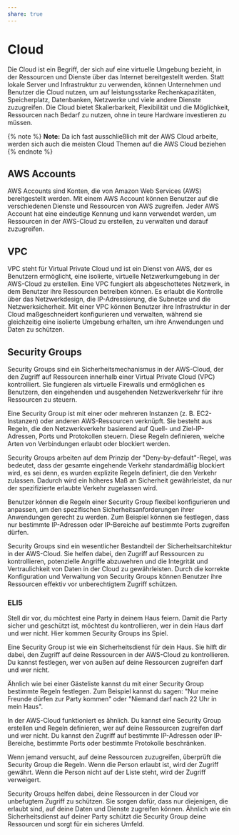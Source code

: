 ```yaml
---
share: true  
--- 
```

# Cloud
Die Cloud ist ein Begriff, der sich auf eine virtuelle Umgebung bezieht, in der Ressourcen und Dienste über das Internet bereitgestellt werden. Statt lokale Server und Infrastruktur zu verwenden, können Unternehmen und Benutzer die Cloud nutzen, um auf leistungsstarke Rechenkapazitäten, Speicherplatz, Datenbanken, Netzwerke und viele andere Dienste zuzugreifen. Die Cloud bietet Skalierbarkeit, Flexibilität und die Möglichkeit, Ressourcen nach Bedarf zu nutzen, ohne in teure Hardware investieren zu müssen.

{% note %}
**Note:** Da ich fast ausschließlich mit der AWS Cloud arbeite, werden sich auch die meisten Cloud Themen auf die AWS Cloud beziehen
{% endnote %}


## AWS Accounts
AWS Accounts sind Konten, die von Amazon Web Services (AWS) bereitgestellt werden. Mit einem AWS Account können Benutzer auf die verschiedenen Dienste und Ressourcen von AWS zugreifen. Jeder AWS Account hat eine eindeutige Kennung und kann verwendet werden, um Ressourcen in der AWS-Cloud zu erstellen, zu verwalten und darauf zuzugreifen.


## VPC
VPC steht für Virtual Private Cloud und ist ein Dienst von AWS, der es Benutzern ermöglicht, eine isolierte, virtuelle Netzwerkumgebung in der AWS-Cloud zu erstellen. Eine VPC fungiert als abgeschottetes Netzwerk, in dem Benutzer ihre Ressourcen betreiben können. Es erlaubt die Kontrolle über das Netzwerkdesign, die IP-Adressierung, die Subnetze und die Netzwerksicherheit. Mit einer VPC können Benutzer ihre Infrastruktur in der Cloud maßgeschneidert konfigurieren und verwalten, während sie gleichzeitig eine isolierte Umgebung erhalten, um ihre Anwendungen und Daten zu schützen.


## Security Groups
Security Groups sind ein Sicherheitsmechanismus in der AWS-Cloud, der den Zugriff auf Ressourcen innerhalb einer Virtual Private Cloud (VPC) kontrolliert. Sie fungieren als virtuelle Firewalls und ermöglichen es Benutzern, den eingehenden und ausgehenden Netzwerkverkehr für ihre Ressourcen zu steuern.

Eine Security Group ist mit einer oder mehreren Instanzen (z. B. EC2-Instanzen) oder anderen AWS-Ressourcen verknüpft. Sie besteht aus Regeln, die den Netzwerkverkehr basierend auf Quell- und Ziel-IP-Adressen, Ports und Protokollen steuern. Diese Regeln definieren, welche Arten von Verbindungen erlaubt oder blockiert werden.

Security Groups arbeiten auf dem Prinzip der "Deny-by-default"-Regel, was bedeutet, dass der gesamte eingehende Verkehr standardmäßig blockiert wird, es sei denn, es wurden explizite Regeln definiert, die den Verkehr zulassen. Dadurch wird ein höheres Maß an Sicherheit gewährleistet, da nur der spezifizierte erlaubte Verkehr zugelassen wird.

Benutzer können die Regeln einer Security Group flexibel konfigurieren und anpassen, um den spezifischen Sicherheitsanforderungen ihrer Anwendungen gerecht zu werden. Zum Beispiel können sie festlegen, dass nur bestimmte IP-Adressen oder IP-Bereiche auf bestimmte Ports zugreifen dürfen.

Security Groups sind ein wesentlicher Bestandteil der Sicherheitsarchitektur in der AWS-Cloud. Sie helfen dabei, den Zugriff auf Ressourcen zu kontrollieren, potenzielle Angriffe abzuwehren und die Integrität und Vertraulichkeit von Daten in der Cloud zu gewährleisten. Durch die korrekte Konfiguration und Verwaltung von Security Groups können Benutzer ihre Ressourcen effektiv vor unberechtigtem Zugriff schützen.

### ELI5
Stell dir vor, du möchtest eine Party in deinem Haus feiern. Damit die Party sicher und geschützt ist, möchtest du kontrollieren, wer in dein Haus darf und wer nicht. Hier kommen Security Groups ins Spiel.

Eine Security Group ist wie ein Sicherheitsdienst für dein Haus. Sie hilft dir dabei, den Zugriff auf deine Ressourcen in der AWS-Cloud zu kontrollieren. Du kannst festlegen, wer von außen auf deine Ressourcen zugreifen darf und wer nicht.

Ähnlich wie bei einer Gästeliste kannst du mit einer Security Group bestimmte Regeln festlegen. Zum Beispiel kannst du sagen: "Nur meine Freunde dürfen zur Party kommen" oder "Niemand darf nach 22 Uhr in mein Haus".

In der AWS-Cloud funktioniert es ähnlich. Du kannst eine Security Group erstellen und Regeln definieren, wer auf deine Ressourcen zugreifen darf und wer nicht. Du kannst den Zugriff auf bestimmte IP-Adressen oder IP-Bereiche, bestimmte Ports oder bestimmte Protokolle beschränken.

Wenn jemand versucht, auf deine Ressourcen zuzugreifen, überprüft die Security Group die Regeln. Wenn die Person erlaubt ist, wird der Zugriff gewährt. Wenn die Person nicht auf der Liste steht, wird der Zugriff verweigert.

Security Groups helfen dabei, deine Ressourcen in der Cloud vor unbefugtem Zugriff zu schützen. Sie sorgen dafür, dass nur diejenigen, die erlaubt sind, auf deine Daten und Dienste zugreifen können. Ähnlich wie ein Sicherheitsdienst auf deiner Party schützt die Security Group deine Ressourcen und sorgt für ein sicheres Umfeld.
